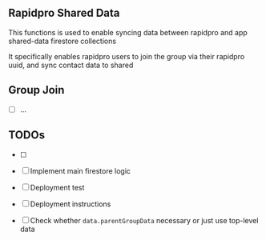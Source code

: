 ## Rapidpro Shared Data

This functions is used to enable syncing data between rapidpro and app shared-data firestore collections

It specifically enables rapidpro users to join the group via their rapidpro uuid, and sync contact data to shared

## Group Join

- [ ] ...

## TODOs

- [ ]
- [ ] Implement main firestore logic
- [ ] Deployment test
- [ ] Deployment instructions

- [ ] Check whether `data.parentGroupData` necessary or just use top-level data

